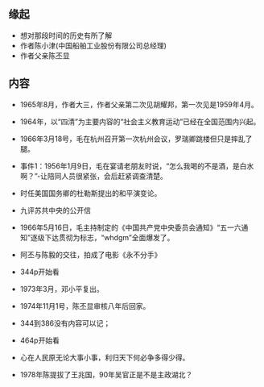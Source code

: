 ##  缘起
+ 想对那段时间的历史有所了解
+ 作者陈小津(中国船舶工业股份有限公司总经理)
+ 作者父亲陈丕显

##  内容
+ 1965年8月，作者大三，作者父亲第二次见胡耀邦，第一次见是1959年4月。
+ 1964年，以“四清”为主要内容的“社会主义教育运动”已经在全国范围内兴起。
+ 1966年3月18号，毛在杭州召开第一次杭州会议，罗瑞卿跳楼但只是摔乱了腿。
+ 事件1：1956年1月9日，毛在宴请老朋友时说，“怎么我喝的不是酒，是白水啊？”-让陪同人员很紧张，会后赶紧调查清楚。
+ 时任美国国务卿的杜勒斯提出的和平演变论。
+ 九评苏共中央的公开信
+ 1966年5月16日，毛主持制定的《中国共产党中央委员会通知》“五一六通知”逐级下达贯彻为标志，“whdgm”全面爆发了。
+ 阿丕与陈毅的交往，拍成了电影《永不分手》

+ 344p开始看
+ 1973年3月，邓小平复出。
+ 1974年11月1号，陈丕显审核八年后回家。
+ 344到386没有内容可以记；
+ 464p开始看
+ 心在人民原无论大事小事，利归天下何必争多得少得。
+ 1978年陈提拔了王兆国，90年吴官正是不是主政湖北？

